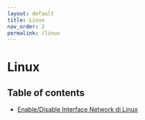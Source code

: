 ```yaml
---
layout: default
title: Linux
nav_order: 2
permalink: /linux
---
```


# Linux

## Table of contents

- [Enable/Disable Interface Network di Linux](/enable-disable-network-interface-di-linux)